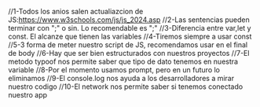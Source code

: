 //1-Todos los anios salen actualiazcion de JS:https://www.w3schools.com/js/js_2024.asp 
//2-Las sentencias pueden terminar con ";" o sin. Lo recomendable es ";"
//3-Diferencia entre var,let y const. El alcanze que tienen las variables
//4-Tiremos siempre a usar const
//5-3 forma de meter nuestro script de JS, recomendamos usar en el final de body
//6-Hay que ser bien estructurados con nuestros proyectos
//7-El metodo typoof nos permite saber que tipo de dato tenemos en nuestra variable
//8-Por el momento usamos prompt, pero en un futuro lo eliminamos
//9-El console.log nos ayuda a los desarrolladores a mirar nuestro codigo
//10-El network nos permite saber si tenemos conectado nuestro app